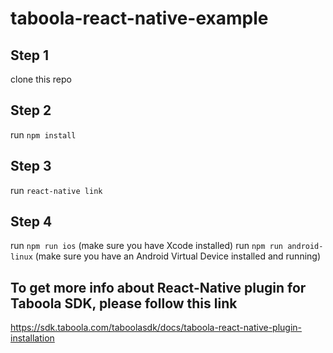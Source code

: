 # taboola-react-native-example

## Step 1 
 clone this repo

## Step 2
 run `npm install`

## Step 3
 run `react-native link`

## Step 4
 run `npm run ios`  (make sure you have Xcode installed) 
 run `npm run android-linux` (make sure you have an Android Virtual Device installed and running)

## To get more info about React-Native plugin for Taboola SDK, please follow this link
 https://sdk.taboola.com/taboolasdk/docs/taboola-react-native-plugin-installation

